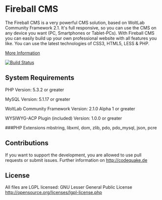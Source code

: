 Fireball CMS
========
The Fireball CMS is a very powerful CMS solution, based on WoltLab Community Framework 2.1. It's full responsive, so you can use the CMS on any device you want (PC, Smartphones or Tablet-PCs). With Fireball CMS you can easily build up your own professional website with all features you like. You can use the latest technologies of CSS3, HTML5, LESS & PHP.

[More Information](http://codequake.de/index.php/products/fireball-cms/)

[![Build Status](https://travis-ci.org/codeQuake/Fireball.svg?branch=wcf2.1)](https://travis-ci.org/codeQuake/Fireball)

System Requirements
-------------------
PHP Version: 5.3.2 or greater

MySQL Version: 5.1.17 or greater

WoltLab Community Framework Version: 2.1.0 Alpha 1 or greater

WYSIWYG-ACP Plugin (included) Version: 1.0.0 or greater

###PHP Extensions
mbstring, libxml, dom, zlib, pdo, pdo_mysql, json, pcre

Contributions
----------------
If you want to support the development, you are allowed to use pull requests or submit issues. Further information on http://codequake.de


License
----------------
All files are LGPL licensed: GNU Lesser General Public License http://opensource.org/licenses/lgpl-license.php

